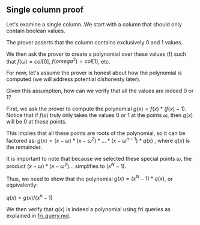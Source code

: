 ## Single column proof

Let's examine a single column. We start with a column that should only contain boolean values.

The prover asserts that the column contains exclusively 0 and 1 values.

We then ask the prover to create a polynomial over these values (f) such that $f(\omega) = col[0]$, $f(omega^2) = col[1]$, etc.

For now, let's assume the prover is honest about how the polynomial is computed (we will address potential dishonesty later).

Given this assumption, how can we verify that all the values are indeed 0 or 1?

First, we ask the prover to compute the polynomial $g(x) = f(x) * (f(x)-1)$. Notice that if $f(x)$ truly only takes the values 0 or 1 at the points $\omega$, then $g(x)$ will be 0 at those points.

This implies that all these points are roots of the polynomial, so it can be factored as: $g(x) = (x-\omega) * (x-\omega^2)*...*(x-\omega^{n-1})*q(x)$ , where $q(x)$ is the remainder.

It is important to note that because we selected these special points $\omega$, the product $(x-\omega)*(x-\omega^2)...$ simplifies to $(x^N-1)$.

Thus, we need to show that the polynomial $g(x) = (x^N-1)*q(x)$, or equivalently:

$q(x) = g(x) / (x^n - 1)$

We then verify that $q(x)$ is indeed a polynomial using fri queries as explained in [fri_query.md](fri_query.md).
